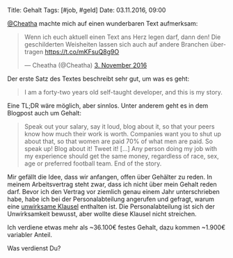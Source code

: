 Title: Gehalt
Tags: [#job, #geld]
Date: 03.11.2016, 09:00

[@Cheatha](https://twitter.com/Cheatha) machte mich auf einen wunderbaren Text aufmerksam:

<blockquote class="twitter-tweet" data-lang="de"><p lang="de" dir="ltr">Wenn ich euch aktuell einen Text ans Herz legen darf, dann den! Die geschilderten Weisheiten lassen sich auch auf andere Branchen übertragen <a href="https://t.co/mKFsuQ8g9O">https://t.co/mKFsuQ8g9O</a></p>&mdash; Cheatha (@Cheatha) <a href="https://twitter.com/Cheatha/status/794083590732677120">3. November 2016</a></blockquote> <script async src="//platform.twitter.com/widgets.js" charset="utf-8"></script>

Der erste Satz des Textes beschreibt sehr gut, um was es geht:

> I am a forty-two years old self-taught developer, and this is my story.

Eine TL;DR wäre möglich, aber sinnlos. Unter anderem geht es in dem Blogpost auch um Gehalt:

>  Speak out your salary, say it loud, blog about it, so that your peers know how much their work is worth. Companies want you to shut up about that, so that women are paid 70% of what men are paid. So speak up! Blog about it! Tweet it! [...] Any person doing my job with my experience should get the same money, regardless of race, sex, age or preferred football team. End of the story.

Mir gefällt die Idee, dass wir anfangen, offen über Gehälter zu reden. In meinem Arbeitsvertrag steht zwar, dass ich nicht über mein Gehalt reden darf. Bevor ich den Vertrag vor ziemlich genau einem Jahr unterschrieben habe, habe ich bei der Personalabteilung angerufen und gefragt, warum eine [unwirksame Klausel](https://openjur.de/u/342735.html) enthalten ist. Die Personalabteilung ist sich der Unwirksamkeit bewusst, aber wollte diese Klausel nicht streichen. 

Ich verdiene etwas mehr als ~36.100€ festes Gehalt, dazu kommen ~1.900€ variabler Anteil.

Was verdienst Du?